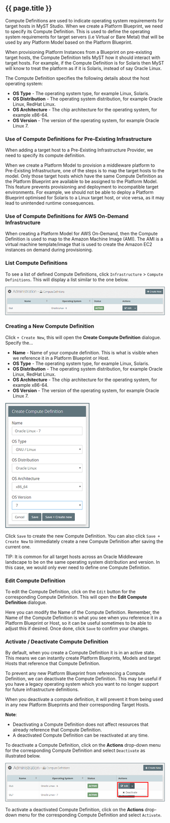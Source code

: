 ## {{ page.title }}

Compute Definitions are used to indicate operating system requirements for target hosts in MyST Studio. When we create a Platform Blueprint, we need to specify its Compute Definition. This is used to define the operating system requirements for target servers \(i.e Virtual or Bare Metal\) that will be used by any Platform Model based on the Platform Blueprint.

When provisioning Platform Instances from a Blueprint on pre-existing target hosts, the Compute Definition tells MyST how it should interact with target hosts. For example, if the Compute Definition is for Solaris then MyST will know to treat the platform as if it is Solaris, instead of say Oracle Linux.

The Compute Definition specifies the following details about the host operating system:

* **OS Type** - The operating system type, for example Linux, Solaris.
* **OS Distribution** - The operating system distribution, for example Oracle Linux, RedHat Linux.
* **OS Architecture** - The chip architecture for the operating system, for example x86-64.
* **OS Version** - The version of the operating system, for example Oracle Linux 7.

### Use of Compute Definitions for Pre-Existing Infrastructure

When adding a target host to a Pre-Existing Infrastructure Provider, we need to specify its compute definition.

When we create a Platform Model to provision a middleware platform to Pre-Existing Infrastructure, one of the steps is to map the target hosts to the model. Only those target hosts which have the same Compute Definition as the Platform Blueprint are available to be assigned to the Platform Model. This feature prevents provisioning and deployment to incompatible target environments. For example, we should not be able to deploy a Platform Blueprint optimised for Solaris to a Linux target host, or vice versa, as it may lead to unintended runtime consequences.

### Use of Compute Definitions for AWS On-Demand Infrastructure

When creating a Platform Model for AWS On-Demand, then the Compute Definition is used to map to the Amazon Machine Image \(AMI\). The AMI is a virtual machine template/image that is used to create the Amazon EC2 instances on demand during provisioning.

<!-- TODO: Describe how to create the AMI machine image. See 2.5. Middleware Hosts -->

### List Compute Definitions

To see a list of defined Compute Definitions, click `Infrastructure` &gt; `Compute Definitions`. This will display a list similar to the one below.

![](img/ComputeDefinitionList.png)

### Creating a New Compute Definition

Click `+ Create New`, this will open the **Create Compute Definition** dialogue. Specify the...

* **Name** - Name of your compute definition. This is what is visible when we reference it in a Platform Blueprint or Host.
* **OS Type** - The operating system type, for example Linux, Solaris.
* **OS Distribution** - The operating system distribution, for example Oracle Linux, RedHat Linux.
* **OS Architecture** - The chip architecture for the operating system, for example x86-64.
* **OS Version** - The version of the operating system, for example Oracle Linux 7.

![](img/ComputeDefinitionAdd.png)

Click `Save` to create the new Compute Definition. You can also click `Save + Create New` to immediately create a new Compute Definition after saving the current one.

TIP: It is common for all target hosts across an Oracle Middleware landscape to be on the same operating system distribution and version. In this case, we would only ever need to define one Compute Definition.

### Edit Compute Definition

To edit the Compute Definition, click on the `Edit` button for the corresponding Compute Definition. This will open the **Edit Compute Definition** dialogue.

Here you can modify the Name of the Compute Definition. Remember, the Name of the Compute Definition is what you see when you reference it in a Platform Blueprint or Host, so it can be useful sometimes to be able to adjust this if desired. Once done, click `Save` to confirm your changes.

### Activate / Deactivate Compute Definition

By default, when you create a Compute Definition it is in an active state. This means we can instantly create Platform Blueprints, Models and target Hosts that reference that Compute Definition.

To prevent any new Platform Blueprint from referencing a Compute Definition, we can deactivate the Compute Definition. This may be useful if you have a legacy operating system which you want to no longer support for future infrastructure definitions.

When you deactivate a compute definition, it will prevent it from being used in any new Platform Blueprints and their corresponding Target Hosts.

**Note**:

* Deactivating a Compute Definition does not affect resources that already reference that Compute Definition.
* A deactivated Compute Definition can be reactivated at any time.

To deactivate a Compute Definition, click on the  **Actions** drop-down menu for the corresponding Compute Definition and select `Deactivate` as illustrated below.

![](img/ComputeDefinitionDeactivate.png)

To activate a deactivated Compute Definition, click on the  **Actions** drop-down menu for the corresponding Compute Definition and select `Activate`.
